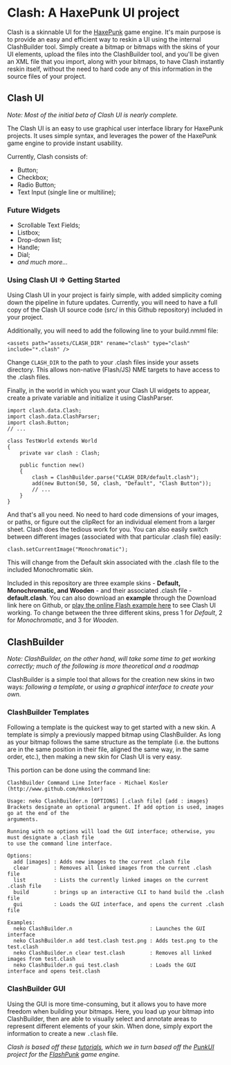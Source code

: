 # Clash: A HaxePunk UI project

Clash is a skinnable UI for the [HaxePunk](http://www.haxepunk.com) game engine. It's main purpose is to provide an easy and efficient way to reskin a UI using the internal ClashBuilder tool. Simply create a bitmap or bitmaps with the skins of your UI elements, upload the files into the ClashBuilder tool, and you'll be given an XML file that you import, along with your bitmaps, to have Clash instantly reskin itself, without the need to hard code any of this information in the source files of your project.


## Clash UI

*Note: Most of the initial beta of Clash UI is nearly complete.*

The Clash UI is an easy to use graphical user interface library for HaxePunk projects. It uses simple syntax, and leverages the power of the HaxePunk game engine to provide instant usability.

Currently, Clash consists of:

- Button;
- Checkbox;
- Radio Button;
- Text Input (single line or multiline);

### Future Widgets

- Scrollable Text Fields;
- Listbox;
- Drop-down list;
- Handle;
- Dial;
- *and much more...*

### Using Clash UI => Getting Started

Using Clash UI in your project is fairly simple, with added simplicity coming down the pipeline in future updates. Currently, you will need to have a full copy of the Clash UI source code (src/ in this Github repository) included in your project.

Additionally, you will need to add the following line to your build.nmml file:

	<assets path="assets/CLASH_DIR" rename="clash" type="clash" include="*.clash" />

Change `CLASH_DIR` to the path to your .clash files inside your assets directory. This allows non-native (Flash/JS) NME targets to have access to the .clash files.

Finally, in the world in which you want your Clash UI widgets to appear, create a private variable and initialize it using ClashParser.

	import clash.data.Clash;
	import clash.data.ClashParser;
	import clash.Button;
	// ...

	class TestWorld extends World
	{
		private var clash : Clash;

		public function new()
		{
			clash = ClashBuilder.parse("CLASH_DIR/default.clash");
			add(new Button(50, 50, clash, "Default", "Clash Button"));
			// ...
		}
	}

And that's all you need. No need to hard code dimensions of your images, or paths, or figure out the clipRect for an individual element from a larger sheet. Clash does the tedious work for you. You can also easily switch between different images (associated with that particular .clash file) easily:

	clash.setCurrentImage("Monochromatic");

This will change from the Default skin associated with the .clash file to the included Monochromatic skin.

Included in this repository are three example skins - **Default, Monochromatic, and Wooden** - and their associated .clash file - **default.clash**. You can also download an **example** through the Download link here on Github, or [play the online Flash example here](http://bit.ly/Lpm4Md) to see Clash UI working. To change between the three different skins, press 1 for *Default*, 2 for *Monochromatic*, and 3 for *Wooden*.

## ClashBuilder

*Note: ClashBuilder, on the other hand, will take some time to get working correctly; much of the following is more theoretical and a roadmap*

ClashBuilder is a simple tool that allows for the creation new skins in two ways: *following a template*, or *using a graphical interface to create your own.*

### ClashBuilder Templates

Following a template is the quickest way to get started with a new skin. A template is simply a previously mapped bitmap using ClashBuilder. As long as your bitmap follows the same structure as the template (i.e. the buttons are in the same position in their file, aligned the same way, in the same order, etc.), then making a new skin for Clash UI is very easy.

This portion can be done using the command line:

	ClashBuilder Command Line Interface - Michael Kosler (http://www.github.com/mkosler)

	Usage: neko ClashBuilder.n [OPTIONS] [.clash file] {add : images}
	Brackets designate an optional argument. If add option is used, images go at the end of the
	arguments.

	Running with no options will load the GUI interface; otherwise, you must designate a .clash file
	to use the command line interface.

	Options:
	  add [images] : Adds new images to the current .clash file
	  clear        : Removes all linked images from the current .clash file
	  list         : Lists the currently linked images on the current .clash file
	  build        : brings up an interactive CLI to hand build the .clash file
	  gui          : Loads the GUI interface, and opens the current .clash file

	Examples:
	  neko ClashBuilder.n                         : Launches the GUI interface
	  neko ClashBuilder.n add test.clash test.png : Adds test.png to the test.clash
	  neko ClashBuilder.n clear test.clash        : Removes all linked images from test.clash
	  neko ClashBuilder.n gui test.clash          : Loads the GUI interface and opens test.clash

### ClashBuilder GUI

Using the GUI is more time-consuming, but it allows you to have more freedom when building your bitmaps. Here, you load up your bitmap into ClashBuilder, then are able to visually select and annotate areas to represent different elements of your skin. When done, simply export the information to create a new `.clash` file.

*Clash is based off these [tutorials](http://active.tutsplus.com/tutorials/games/how-to-make-ui-components-for-flashpunk-games/), which we in turn based off the [PunkUI](http://flashpunk.net/forums/index.php?topic=1415.0) project for the [FlashPunk](http://flashpunk.net/) game engine.*